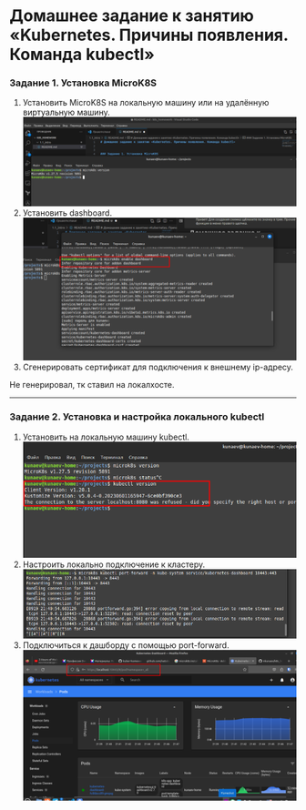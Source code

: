 # Домашнее задание к занятию «Kubernetes. Причины появления. Команда kubectl»


### Задание 1. Установка MicroK8S

1. Установить MicroK8S на локальную машину или на удалённую виртуальную машину.
![Alt text](img/image.png)
2. Установить dashboard.
![Alt text](img/image-1.png)
3. Сгенерировать сертификат для подключения к внешнему ip-адресу.

Не генерировал, тк ставил на локалхосте.

------

### Задание 2. Установка и настройка локального kubectl
1. Установить на локальную машину kubectl.
![Alt text](img/image-2.png)
2. Настроить локально подключение к кластеру.
![Alt text](img/image-3.png)
3. Подключиться к дашборду с помощью port-forward.
![Alt text](img/image-4.png)